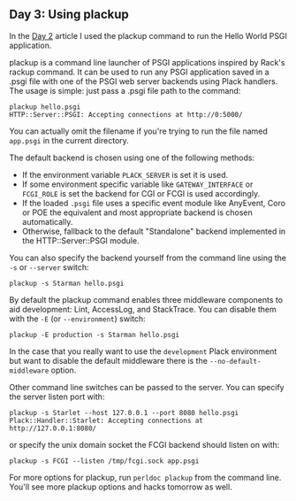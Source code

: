 ## Day 3: Using plackup

In the [Day 2](http://advent.plackperl.org/2009/12/day-2-hello-world.html) article I used the plackup command to run the Hello World PSGI application.

plackup is a command line launcher of PSGI applications inspired by Rack's rackup command. It can be used to run any PSGI application saved in a .psgi file with one of the PSGI web server backends using Plack handlers. The usage is simple: just pass a .psgi file path to the command:

```console
plackup hello.psgi
HTTP::Server::PSGI: Accepting connections at http://0:5000/
```

You can actually omit the filename if you're trying to run the file named `app.psgi` in the current directory.

The default backend is chosen using one of the following methods:

* If the environment variable `PLACK_SERVER` is set it is used.
* If some environment specific variable like `GATEWAY_INTERFACE` or `FCGI_ROLE` is set the backend for CGI or FCGI is used accordingly.
* If the loaded `.psgi` file uses a specific event module like AnyEvent, Coro or POE the equivalent and most appropriate backend is chosen automatically.
* Otherwise, fallback to the default "Standalone" backend implemented in the HTTP::Server::PSGI module.

You can also specify the backend yourself from the command line using the `-s` or `--server` switch:

```console
plackup -s Starman hello.psgi
```

By default the plackup command enables three middleware components to aid development: Lint, AccessLog, and StackTrace. You can disable them with the `-E` (or `--environment`) switch:

```console
plackup -E production -s Starman hello.psgi
```

In the case that you really want to use the `development` Plack environment but want to disable the default middleware there is the `--no-default-middleware` option.

Other command line switches can be passed to the server. You can specify the server listen port with:

```console
plackup -s Starlet --host 127.0.0.1 --port 8080 hello.psgi
Plack::Handler::Starlet: Accepting connections at http://127.0.0.1:8080/
```

or specify the unix domain socket the FCGI backend should listen on with:

```console
plackup -s FCGI --listen /tmp/fcgi.sock app.psgi
```

For more options for plackup, run `perldoc plackup` from the command line. You'll see more plackup options and hacks tomorrow as well.

